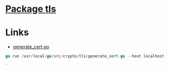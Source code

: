 # [Package tls](https://golang.org/pkg/crypto/tls/)
 
# Links

* [generate_cert.go](https://golang.org/src/crypto/tls/generate_cert.go)

```go
go run /usr/local/go/src/crypto/tls/generate_cert.go --host localhost
```
`




